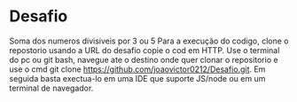 # Desafio
Soma dos numeros divisiveis por 3 ou 5
Para a execução do codigo, clone o repostorio usando a URL do desafio copie o cod em HTTP. Use o terminal do pc ou git bash, navegue ate o destino onde quer clonar o repositorio e use o cmd git clone https://github.com/joaovictor0212/Desafio.git. 
Em seguida basta exectua-lo em uma IDE que suporte JS/node ou em um terminal de navegador. 
